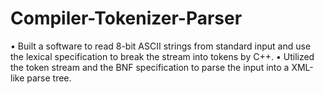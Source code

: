 # Compiler-Tokenizer-Parser

• Built a software to read 8-bit ASCII strings from standard input and use the lexical specification to break the
stream into tokens by C++.
• Utilized the token stream and the BNF specification to parse the input into a XML-like parse tree.
